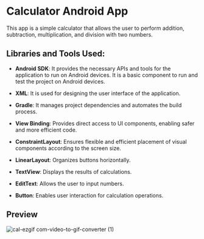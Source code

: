 # Calculator Android App
This app is a simple calculator that allows the user to perform addition, subtraction, multiplication, and division with two numbers.

## **Libraries and Tools Used:**
- **Android SDK**: It provides the necessary APIs and tools for the application to run on Android devices.
It is a basic component to run and test the project on Android devices.

- **XML**: It is used for designing the user interface of the application.
  
- **Gradle**: It manages project dependencies and automates the build process.
- **View Binding**: Provides direct access to UI components, enabling safer and more efficient code.
- **ConstraintLayout**: Ensures flexible and efficient placement of visual components according to the screen size.
- **LinearLayout**: Organizes buttons horizontally.
- **TextView**: Displays the results of calculations.
- **EditText**: Allows the user to input numbers.
- **Button**: Enables user interaction for calculation operations.



 ## Preview



![cal-ezgif com-video-to-gif-converter (1)](https://github.com/user-attachments/assets/371e8628-b0d5-4e61-8fd6-773da67193dd)





